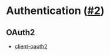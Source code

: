 # Authentication ([#2](https://github.com/hdknr/annotated-js/issues/2))

## OAuth2

- [client-oauth2](client-oauth2)
